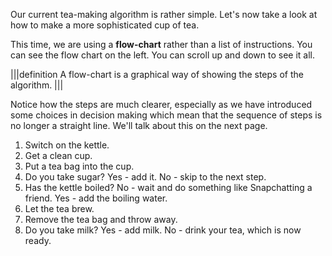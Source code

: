 Our current tea-making algorithm is rather simple. Let's now take a look at how to make a more sophisticated cup of tea.

This time, we are using a **flow-chart** rather than a list of instructions. You can see the flow chart on the left. You can scroll up and down to see it all.

|||definition
A flow-chart is a graphical way of showing the steps of the algorithm.
|||

Notice how the steps are much clearer, especially as we have introduced some choices in decision making which mean that the sequence of steps is no longer a straight line. We'll talk about this on the next page.

1. Switch on the kettle.
1. Get a clean cup.
1. Put a tea bag into the cup.
1. Do you take sugar? Yes - add it. No - skip to the next step.
1. Has the kettle boiled? No - wait and do something like Snapchatting a friend. Yes - add the boiling water.
1. Let the tea brew.
1. Remove the tea bag and throw away.
1. Do you take milk? Yes - add milk. No - drink your tea, which is now ready.
